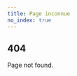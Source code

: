 ```yaml
---
title: Page inconnue
no_index: true
---
```


<h2 markdown="1" class="fw-bold mt-4">404</h2>

Page not found.

